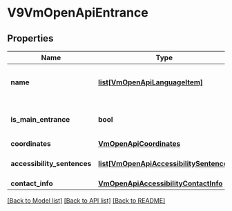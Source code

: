 # V9VmOpenApiEntrance

## Properties
Name | Type | Description | Notes
------------ | ------------- | ------------- | -------------
**name** | [**list[VmOpenApiLanguageItem]**](VmOpenApiLanguageItem.md) | List of localized service names. | [optional] 
**is_main_entrance** | **bool** | Indicates if entrance is main entrance. | [optional] 
**coordinates** | [**VmOpenApiCoordinates**](VmOpenApiCoordinates.md) |  | [optional] 
**accessibility_sentences** | [**list[VmOpenApiAccessibilitySentence]**](VmOpenApiAccessibilitySentence.md) | List of accessibility sentences. | [optional] 
**contact_info** | [**VmOpenApiAccessibilityContactInfo**](VmOpenApiAccessibilityContactInfo.md) |  | [optional] 

[[Back to Model list]](../README.md#documentation-for-models) [[Back to API list]](../README.md#documentation-for-api-endpoints) [[Back to README]](../README.md)

